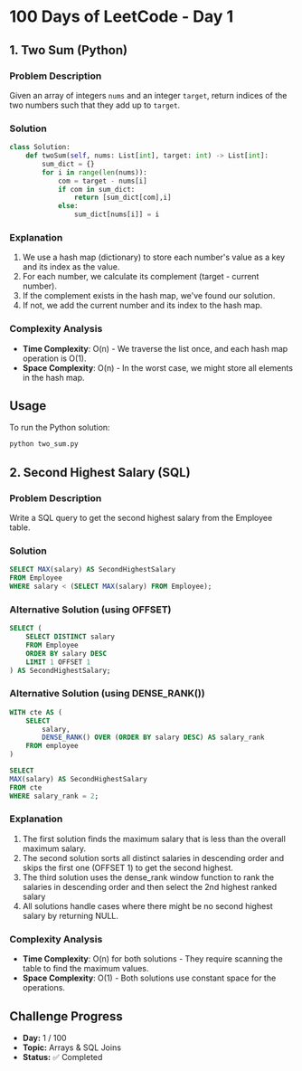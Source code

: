 # 100 Days of LeetCode - Day 1

## 1. Two Sum (Python)

### Problem Description
Given an array of integers `nums` and an integer `target`, return indices of the two numbers such that they add up to `target`.

### Solution
```python
class Solution:
    def twoSum(self, nums: List[int], target: int) -> List[int]:
        sum_dict = {}
        for i in range(len(nums)):
            com = target - nums[i]
            if com in sum_dict:
                return [sum_dict[com],i]
            else:
                sum_dict[nums[i]] = i
```

### Explanation
1. We use a hash map (dictionary) to store each number's value as a key and its index as the value.
2. For each number, we calculate its complement (target - current number).
3. If the complement exists in the hash map, we've found our solution.
4. If not, we add the current number and its index to the hash map.

### Complexity Analysis
- **Time Complexity**: O(n) - We traverse the list once, and each hash map operation is O(1).
- **Space Complexity**: O(n) - In the worst case, we might store all elements in the hash map.

## Usage
To run the Python solution:
```bash
python two_sum.py
```

## 2. Second Highest Salary (SQL)

### Problem Description
Write a SQL query to get the second highest salary from the Employee table.

### Solution
```sql
SELECT MAX(salary) AS SecondHighestSalary
FROM Employee
WHERE salary < (SELECT MAX(salary) FROM Employee);
```

### Alternative Solution (using OFFSET)
```sql
SELECT (
    SELECT DISTINCT salary
    FROM Employee
    ORDER BY salary DESC
    LIMIT 1 OFFSET 1
) AS SecondHighestSalary;
```
### Alternative Solution (using DENSE_RANK())
```sql
WITH cte AS (
    SELECT 
        salary, 
        DENSE_RANK() OVER (ORDER BY salary DESC) AS salary_rank 
    FROM employee
)

SELECT 
MAX(salary) AS SecondHighestSalary 
FROM cte
WHERE salary_rank = 2;  
```

### Explanation
1. The first solution finds the maximum salary that is less than the overall maximum salary.
2. The second solution sorts all distinct salaries in descending order and skips the first one (OFFSET 1) to get the second highest.
3. The third solution uses the dense_rank window function to rank the salaries in descending order and then select the 2nd highest ranked salary
4. All solutions handle cases where there might be no second highest salary by returning NULL.

### Complexity Analysis
- **Time Complexity**: O(n) for both solutions - They require scanning the table to find the maximum values.
- **Space Complexity**: O(1) - Both solutions use constant space for the operations.

## Challenge Progress

- **Day:** 1 / 100  
- **Topic:** Arrays & SQL Joins  
- **Status:** ✅ Completed  